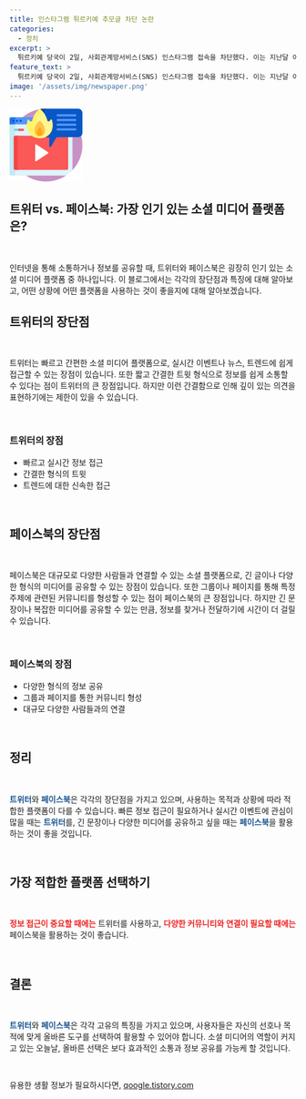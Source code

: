 ```yaml
---
title: 인스타그램 튀르키예 추모글 차단 논란
categories:
  - 정치
excerpt: >
  튀르키예 당국이 2일, 사회관계망서비스(SNS) 인스타그램 접속을 차단했다. 이는 지난달 이란에서 살해된 하마스 최고 정치지도자 이스마엘 하니예에 대한 추모 게시물 삭제 후의 조치로 해석된다. 튀르키 대통령실은 이를 규탄하고 표현의 자유를 지킬 것이라고 밝혔으나, 야당은 이를 검열로 비판했다. 튀르키는 SNS 접근을 제한하는 것이 안보를 이유로 했었으며, 이스라엘에 대한 비판으로 주목받았다.
feature_text: >
  튀르키예 당국이 2일, 사회관계망서비스(SNS) 인스타그램 접속을 차단했다. 이는 지난달 이란에서 살해된 하마스 최고 정치지도자 이스마엘 하니예에 대한 추모 게시물 삭제 후의 조치로 해석된다. 튀르키 대통령실은 이를 규탄하고 표현의 자유를 지킬 것이라고 밝혔으나, 야당은 이를 검열로 비판했다. 튀르키는 SNS 접근을 제한하는 것이 안보를 이유로 했었으며, 이스라엘에 대한 비판으로 주목받았다.
image: '/assets/img/newspaper.png'
---
```


<p><img src="/assets/img/news.png" alt="rentncar 속보" /></p>

<h2>트위터 vs. 페이스북: 가장 인기 있는 소셜 미디어 플랫폼은?</h2>

<p data-ke-size="size16">&nbsp;</p>

<p>인터넷을 통해 소통하거나 정보를 공유할 때, 트위터와 페이스북은 굉장히 인기 있는 소셜 미디어 플랫폼 중 하나입니다. 이 블로그에서는 각각의 장단점과 특징에 대해 알아보고, 어떤 상황에 어떤 플랫폼을 사용하는 것이 좋을지에 대해 알아보겠습니다.</p>

<h2>트위터의 장단점</h2>

<p data-ke-size="size16">&nbsp;</p>

<p>트위터는 빠르고 간편한 소셜 미디어 플랫폼으로, 실시간 이벤트나 뉴스, 트렌드에 쉽게 접근할 수 있는 장점이 있습니다. 또한 짧고 간결한 트윗 형식으로 정보를 쉽게 소통할 수 있다는 점이 트위터의 큰 장점입니다. 하지만 이런 간결함으로 인해 깊이 있는 의견을 표현하기에는 제한이 있을 수 있습니다.</p>

<p data-ke-size="size16">&nbsp;</p>

<h3>트위터의 장점</h3>

<ul>
  <li>빠르고 실시간 정보 접근</li>
  <li>간결한 형식의 트윗</li>
  <li>트렌드에 대한 신속한 접근</li>
</ul>

<p data-ke-size="size16">&nbsp;</p>

<h2>페이스북의 장단점</h2>

<p data-ke-size="size16">&nbsp;</p>

<p>페이스북은 대규모로 다양한 사람들과 연결할 수 있는 소셜 플랫폼으로, 긴 글이나 다양한 형식의 미디어를 공유할 수 있는 장점이 있습니다. 또한 그룹이나 페이지를 통해 특정 주제에 관련된 커뮤니티를 형성할 수 있는 점이 페이스북의 큰 장점입니다. 하지만 긴 문장이나 복잡한 미디어를 공유할 수 있는 만큼, 정보를 찾거나 전달하기에 시간이 더 걸릴 수 있습니다.</p>

<p data-ke-size="size16">&nbsp;</p>

<h3>페이스북의 장점</h3>

<ul>
  <li>다양한 형식의 정보 공유</li>
  <li>그룹과 페이지를 통한 커뮤니티 형성</li>
  <li>대규모 다양한 사람들과의 연결</li>
</ul>

<p data-ke-size="size16">&nbsp;</p>

<h2>정리</h2>

<p data-ke-size="size16">&nbsp;</p>

<p><b><span style="color: #1a5490;">트위터</span></b>와 <b><span style="color: #1a5490;">페이스북</span></b>은 각각의 장단점을 가지고 있으며, 사용하는 목적과 상황에 따라 적합한 플랫폼이 다를 수 있습니다. 빠른 정보 접근이 필요하거나 실시간 이벤트에 관심이 많을 때는 <b><span style="color: #1a5490;">트위터</span></b>를, 긴 문장이나 다양한 미디어를 공유하고 싶을 때는 <b><span style="color: #1a5490;">페이스북</span></b>을 활용하는 것이 좋을 것입니다.</p>

<p data-ke-size="size16">&nbsp;</p>

<h2>가장 적합한 플랫폼 선택하기</h2>

<p data-ke-size="size16">&nbsp;</p>

<p><b><span style="color: #ee2323;">정보 접근이 중요할 때에는</span></b> 트위터를 사용하고, <b><span style="color: #ee2323;">다양한 커뮤니티와 연결이 필요할 때에는</span></b> 페이스북을 활용하는 것이 좋습니다.</p>

<p data-ke-size="size16">&nbsp;</p>

<h2>결론</h2>

<p data-ke-size="size16">&nbsp;</p>

<p><b><span style="color: #1a5490;">트위터</span></b>와 <b><span style="color: #1a5490;">페이스북</span></b>은 각각 고유의 특징을 가지고 있으며, 사용자들은 자신의 선호나 목적에 맞게 올바른 도구를 선택하여 활용할 수 있어야 합니다. 소셜 미디어의 역할이 커지고 있는 오늘날, 올바른 선택은 보다 효과적인 소통과 정보 공유를 가능케 할 것입니다.</p>

<p data-ke-size="size16">&nbsp;</p>
유용한 생활 정보가 필요하시다면, <a href="https://qoogle.tistory.com" rel="dofollow">qoogle.tistory.com</a>


